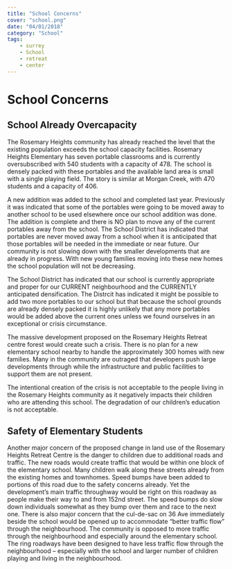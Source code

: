```yaml
---
title: "School Concerns"
cover: "school.png"
date: "04/01/2018"
category: "School"
tags:
    - surrey
    - School
    - retreat
    - center
---
```


# School Concerns

## School Already Overcapacity

The Rosemary Heights community has already reached the level that the existing population exceeds the school capacity facilities. Rosemary Heights Elementary has seven portable classrooms and is currently oversubscribed with 540 students with a capacity of 478. The school is densely packed with these portables and the available land area is small with a single playing field. The story is similar at Morgan Creek, with 470 students and a capacity of 406.

A new addition was added to the school and completed last year. Previously it was indicated that some of the portables were going to be moved away to another school to be used elsewhere once our school addition was done. The addition is complete and there is NO plan to move any of the current portables away from the school. The School District has indicated that portables are never moved away from a school when it is anticipated that those portables will be needed in the immediate or near future. Our community is not slowing down with the smaller developments that are already in progress. With new young families moving into these new homes the school population will not be decreasing.

The School District has indicated that our school is currently appropriate and proper for our CURRENT neighbourhood and the CURRENTLY anticipated densification. The Distrcit has indicated it might be possible to add two more portables to our school but that because the school grounds are already densely packed it is highly unlikely that any more portables would be added above the current ones unless we found ourselves in an exceptional or crisis circumstance.

The massive development proposed on the Rosemary Heights Retreat centre forest would create such a crisis. There is no plan for a new elementary school nearby to handle the approximately 300 homes with new families. Many in the community are outraged that developers push large developments through while the infrastructure and public facilities to support them are not present.

The intentional creation of the crisis is not acceptable to the people living in the Rosemary Heights community as it negatively impacts their children who are attending this school. The degradation of our children’s education is not acceptable.

## Safety of Elementary Students

Another major concern of the proposed change in land use of the Rosemary Heights Retreat Centre is the danger to children due to additional roads and traffic. The new roads would create traffic that would be within one block of the elementary school. Many children walk along these streets already from the existing homes and townhomes. Speed bumps have been added to portions of this road due to the safety concerns already. Yet the development’s main traffic throughway would be right on this roadway as people make their way to and from 152nd street. The speed bumps do slow down individuals somewhat as they bump over them and race to the next one. There is also major concern that the cul-de-sac on 36 Ave immediately beside the school would be opened up to accommodate “better traffic flow” through the neighbourhood. The community is opposed to more traffic through the neighbourhood and especially around the elementary school. The ring roadways have been designed to have less traffic flow through the neighbourhood – especially with the school and larger number of children playing and living in the neighbourhood.